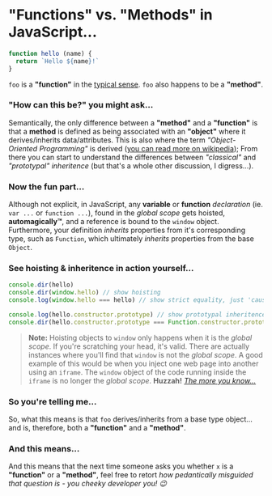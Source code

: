 # "Functions" vs. "Methods" in JavaScript...

```javascript
function hello (name) {
  return `Hello ${name}!`
}
````

`foo` is a **"function"** in the [typical sense](https://www.cs.utah.edu/~germain/PPS/Topics/functions.html). `foo` also happens to be a **"method"**.

### "How can this be?" you might ask...

Semantically, the only difference between a **"method"** and a **"function"** is that a **method** is defined as being associated with an **"object"** where it derives/inherits data/attributes. This is also where the term *"Object-Oriented Programming"* is derived ([you can read more on wikipedia](https://en.wikipedia.org/wiki/Method_(computer_programming))); From there you can start to understand the differences between *"classical"* and *"prototypal"* *inheritence* (but that's a whole other discussion, I digress...).

### Now the fun part...

Although not explicit, in JavaScript, any **variable** or **function** *declaration* (ie. `var ...` or `function ...`), found in the *global scope* gets hoisted, **automagically™**, and a reference is bound to the `window` object. Furthermore, your definition *inherits* properties from it's corresponding type, such as `Function`, which ultimately *inherits* properties from the base `Object`.

### See hoisting & inheritence in action yourself...

```javascript
console.dir(hello)
console.dir(window.hello) // show hoisting
console.log(window.hello === hello) // show strict equality, just 'cause

console.log(hello.constructor.prototype) // show prototypal inheritence from `Function`
console.dir(hello.constructor.prototype === Function.constructor.prototype) // show strict equality, just 'cause
````

> **Note:** Hoisting objects to `window` only happens when it is the *global scope*. If you're scratching your head, it's valid. There are actually instances where you'll find that `window` is not the *global scope*. A good example of this would be when you inject one web page into another using an `iframe`. The `window` object of the code running inside the `iframe` is no longer the *global scope*. **Huzzah!** *[The more you know...](https://www.youtube.com/watch?v=GD6qtc2_AQA)*

### So you're telling me...

So, what this means is that `foo` derives/inherits from a base type object... and is, therefore, both a **"function"** and a **"method"**. 

### And this means...

And this means that the next time someone asks you whether `x` is a **"function"** or a **"method"**, feel free to retort *how pedantically misguided that question is - you cheeky developer you! :wink:*
